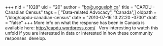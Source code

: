 +++
nid = "1028"
uid = "20"
author = "bo@uoguelph.ca"
title = "CAPDU - Canadian Census"
tags = [ "Data-related Advocacy", "Canada",]
oldpath = "/blog/capdu-canadian-census"
date = "2010-07-16 13:22:20 -0700"
draft = "false"
+++
More info on what the response has been in Canada is available here:
<http://capdu.wordpress.com/>   Very interesting to watch this unfold if
you are interested in data or interested in how these community
responses  develop. 
